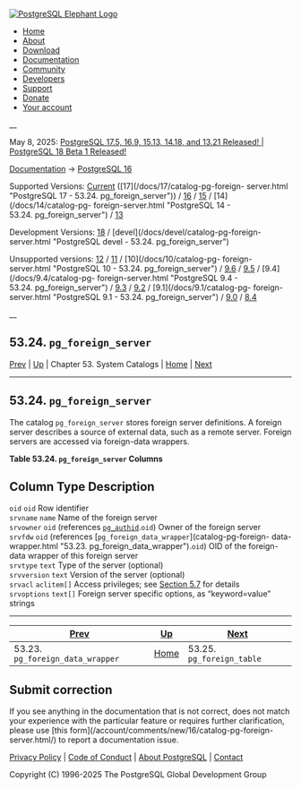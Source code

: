 [ ![PostgreSQL Elephant Logo](/media/img/about/press/elephant.png) ](/)

  * [Home](/ "Home")
  * [About](/about/ "About")
  * [Download](/download/ "Download")
  * [Documentation](/docs/ "Documentation")
  * [Community](/community/ "Community")
  * [Developers](/developer/ "Developers")
  * [Support](/support/ "Support")
  * [Donate](/about/donate/ "Donate")
  * [Your account](/account/ "Your account")

__

May 8, 2025: [ PostgreSQL 17.5, 16.9, 15.13, 14.18, and 13.21 Released! ](/about/news/postgresql-175-169-1513-1418-and-1321-released-3072/) | [ PostgreSQL 18 Beta 1 Released! ](/about/news/postgresql-18-beta-1-released-3070/)

[Documentation](/docs/ "Documentation") -> [PostgreSQL
16](/docs/16/index.html)

Supported Versions: [Current](/docs/current/catalog-pg-foreign-server.html
"PostgreSQL 17 - 53.24. pg_foreign_server") ([17](/docs/17/catalog-pg-foreign-
server.html "PostgreSQL 17 - 53.24. pg_foreign_server")) /
[16](/docs/16/catalog-pg-foreign-server.html "PostgreSQL 16 -
53.24. pg_foreign_server") / [15](/docs/15/catalog-pg-foreign-server.html
"PostgreSQL 15 - 53.24. pg_foreign_server") / [14](/docs/14/catalog-pg-
foreign-server.html "PostgreSQL 14 - 53.24. pg_foreign_server") /
[13](/docs/13/catalog-pg-foreign-server.html "PostgreSQL 13 -
53.24. pg_foreign_server")

Development Versions: [18](/docs/18/catalog-pg-foreign-server.html "PostgreSQL
18 - 53.24. pg_foreign_server") / [devel](/docs/devel/catalog-pg-foreign-
server.html "PostgreSQL devel - 53.24. pg_foreign_server")

Unsupported versions: [12](/docs/12/catalog-pg-foreign-server.html "PostgreSQL
12 - 53.24. pg_foreign_server") / [11](/docs/11/catalog-pg-foreign-server.html
"PostgreSQL 11 - 53.24. pg_foreign_server") / [10](/docs/10/catalog-pg-
foreign-server.html "PostgreSQL 10 - 53.24. pg_foreign_server") /
[9.6](/docs/9.6/catalog-pg-foreign-server.html "PostgreSQL 9.6 -
53.24. pg_foreign_server") / [9.5](/docs/9.5/catalog-pg-foreign-server.html
"PostgreSQL 9.5 - 53.24. pg_foreign_server") / [9.4](/docs/9.4/catalog-pg-
foreign-server.html "PostgreSQL 9.4 - 53.24. pg_foreign_server") /
[9.3](/docs/9.3/catalog-pg-foreign-server.html "PostgreSQL 9.3 -
53.24. pg_foreign_server") / [9.2](/docs/9.2/catalog-pg-foreign-server.html
"PostgreSQL 9.2 - 53.24. pg_foreign_server") / [9.1](/docs/9.1/catalog-pg-
foreign-server.html "PostgreSQL 9.1 - 53.24. pg_foreign_server") /
[9.0](/docs/9.0/catalog-pg-foreign-server.html "PostgreSQL 9.0 -
53.24. pg_foreign_server") / [8.4](/docs/8.4/catalog-pg-foreign-server.html
"PostgreSQL 8.4 - 53.24. pg_foreign_server")

__

53.24. `pg_foreign_server`  
---  
[Prev](catalog-pg-foreign-data-wrapper.html "53.23. pg_foreign_data_wrapper")  | [Up](catalogs.html "Chapter 53. System Catalogs") | Chapter 53. System Catalogs | [Home](index.html "PostgreSQL 16.9 Documentation") |  [Next](catalog-pg-foreign-table.html "53.25. pg_foreign_table")  
  
* * *

## 53.24. `pg_foreign_server` #

The catalog `pg_foreign_server` stores foreign server definitions. A foreign
server describes a source of external data, such as a remote server. Foreign
servers are accessed via foreign-data wrappers.

**Table  53.24. `pg_foreign_server` Columns**

Column Type Description  
---  
`oid` `oid` Row identifier  
`srvname` `name` Name of the foreign server  
`srvowner` `oid` (references [`pg_authid`](catalog-pg-authid.html
"53.8. pg_authid").`oid`) Owner of the foreign server  
`srvfdw` `oid` (references [`pg_foreign_data_wrapper`](catalog-pg-foreign-
data-wrapper.html "53.23. pg_foreign_data_wrapper").`oid`) OID of the foreign-
data wrapper of this foreign server  
`srvtype` `text` Type of the server (optional)  
`srvversion` `text` Version of the server (optional)  
`srvacl` `aclitem[]` Access privileges; see [Section 5.7](ddl-priv.html
"5.7. Privileges") for details  
`srvoptions` `text[]` Foreign server specific options, as “keyword=value”
strings  
  
  

* * *

[Prev](catalog-pg-foreign-data-wrapper.html "53.23. pg_foreign_data_wrapper")  | [Up](catalogs.html "Chapter 53. System Catalogs") |  [Next](catalog-pg-foreign-table.html "53.25. pg_foreign_table")  
---|---|---  
53.23. `pg_foreign_data_wrapper`  | [Home](index.html "PostgreSQL 16.9 Documentation") |  53.25. `pg_foreign_table`  
  
## Submit correction

If you see anything in the documentation that is not correct, does not match
your experience with the particular feature or requires further clarification,
please use [this form](/account/comments/new/16/catalog-pg-foreign-
server.html/) to report a documentation issue.

[Privacy Policy](/about/privacypolicy) | [Code of Conduct](/about/policies/coc/) | [About PostgreSQL](/about/) | [Contact](/about/contact/)  

Copyright (C) 1996-2025 The PostgreSQL Global Development Group

